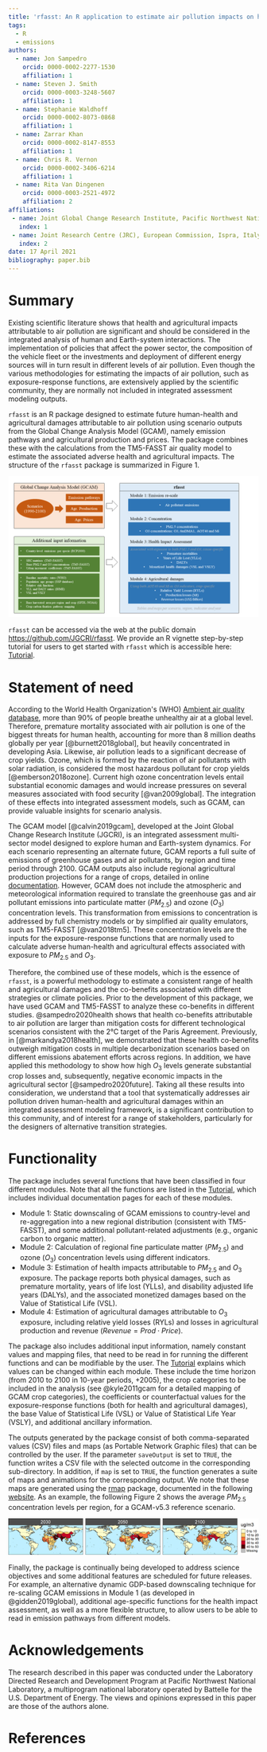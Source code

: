 ```yaml
---
title: 'rfasst: An R application to estimate air pollution impacts on health and agriculture'
tags:
  - R
  - emissions
authors:
  - name: Jon Sampedro
    orcid: 0000-0002-2277-1530
    affiliation: 1
  - name: Steven J. Smith
    orcid: 0000-0003-3248-5607
    affiliation: 1
  - name: Stephanie Waldhoff
    orcid: 0000-0002-8073-0868
    affiliation: 1
  - name: Zarrar Khan
    orcid: 0000-0002-8147-8553
    affiliation: 1
  - name: Chris R. Vernon
    orcid: 0000-0002-3406-6214
    affiliation: 1
  - name: Rita Van Dingenen
    orcid: 0000-0003-2521-4972
    affiliation: 2
affiliations:
 - name: Joint Global Change Research Institute, Pacific Northwest National Laboratory, College Park, MD, USA
   index: 1
 - name: Joint Research Centre (JRC), European Commission, Ispra, Italy
   index: 2
date: 17 April 2021
bibliography: paper.bib
---
```

# Summary
Existing scientific literature shows that health and agricultural impacts attributable to air pollution are significant and should be considered in the integrated analysis of human and Earth-system interactions.
The implementation of policies that affect the power sector, the composition of the vehicle fleet or the investments and deployment of different energy sources will in turn result in different levels of air pollution. 
Even though the various methodologies for estimating the impacts of air pollution, such as exposure-response functions, are extensively applied by the scientific community, 
they are normally not included in integrated assessment modeling outputs.

`rfasst` is an R package designed to estimate future human-health and agricultural damages attributable to air pollution using scenario outputs from the Global Change Analysis Model (GCAM), namely emission pathways and agricultural production and prices. 
The package combines these with the calculations from the TM5-FASST air quality model to estimate the associated adverse health and agricultural impacts. 
The structure of the `rfasst` package is summarized in Figure 1.

![Structure of the `rfasst` package](figure_rfasst.png)

`rfasst` can be accessed via the web at the public domain https://github.com/JGCRI/rfasst. We provide an R vignette step-by-step tutorial for users to get started with `rfasst` which is accessible here: [Tutorial](https://jgcri.github.io/rfasst/).


# Statement of need

According to the World Health Organization's (WHO) [Ambient air quality database](https://www.who.int/phe/health_topics/outdoorair/databases/cities/en/), more than 90% of people breathe unhealthy air at a global level.
Therefore, premature mortality associated with air pollution is one of the biggest threats for human health, accounting for more than 8 million deaths globally per year [@burnett2018global], but heavily concentrated in developing Asia.
Likewise, air pollution leads to a significant decrease of crop yields. 
Ozone, which is formed by the reaction of air pollutants with solar radiation, is considered the most hazardous pollutant for crop yields [@emberson2018ozone]. 
Current high ozone concentration levels entail substantial economic damages and would increase pressures on several measures associated with food security [@van2009global]. 
The integration of these effects into integrated assessment models, such as GCAM, can provide valuable insights for scenario analysis.

The GCAM model [@calvin2019gcam], developed at the Joint Global Change Research Institute (JGCRI), is an integrated assessment multi-sector model designed to explore human and Earth-system dynamics. 
For each scenario representing an alternate future, GCAM reports a full suite of emissions of greenhouse gases and air pollutants, by region and time period through 2100. 
GCAM outputs also include regional agricultural production projections for a range of crops, detailed in online [documentation](https://github.com/JGCRI/gcam-doc/blob/gh-pages/aglu.md). However, GCAM does not include the atmospheric 
and meteorological information required to translate the greenhouse gas and air pollutant emissions into particulate matter ($PM_{2.5}$) and ozone ($O_{3}$) concentration levels. 
This transformation from emissions to concentration is addressed by full chemistry models or by simplified air quality emulators, such as TM5-FASST [@van2018tm5].
These concentration levels are the inputs for the exposure-response functions that are normally used to calculate adverse human-health and agricultural effects associated with exposure to $PM_{2.5}$ and $O_{3}$.  

Therefore, the combined use of these models, which is the essence of `rfasst`, is a powerful methodology to estimate a consistent range of health and agricultural damages and the co-benefits associated with different strategies or climate policies.
Prior to the development of this package, we have used GCAM and TM5-FASST to analyze these co-benefits in different studies. @sampedro2020health shows that health co-benefits attributable to air pollution are larger than mitigation costs 
for different technological scenarios consistent with the 2°C target of the Paris Agreement. 
Previously, in [@markandya2018health], we demonstrated that these health co-benefits outweigh mitigation costs in multiple decarbonization scenarios based on different emissions abatement efforts across regions. 
In addition, we have applied this methodology to show how high $O_{3}$ levels generate substantial crop losses and, subsequently, negative economic impacts in the agricultural sector [@sampedro2020future].
Taking all these results into consideration, we understand that a tool that systematically addresses air pollution driven human-health and agricultural damages within an integrated assessment modeling framework, 
is a significant contribution to this community, and of interest for a range of stakeholders, particularly for the designers of alternative transition strategies. 



# Functionality
The package includes several functions that have been classified in four different modules. 
Note that all the functions are listed in the [Tutorial](https://jgcri.github.io/rfasst/), which includes individual documentation pages for each of these modules.

+ Module 1: Static downscaling of GCAM emissions to country-level and re-aggregation into a new regional distribution (consistent with TM5-FASST), and some additional pollutant-related adjustments (e.g., organic carbon to organic matter).
+ Module 2: Calculation of regional fine particulate matter ($PM_{2.5}$) and ozone ($O_{3}$) concentration levels using different indicators.
+ Module 3: Estimation of health impacts attributable to $PM_{2.5}$ and $O_{3}$ exposure. The package reports both physical damages, such as premature mortality, years of life lost (YLLs), and disability adjusted life years (DALYs),
and the associated monetized damages based on the Value of Statistical Life (VSL).
+ Module 4: Estimation of agricultural damages attributable to $O_{3}$ exposure, including relative yield losses (RYLs) and losses in agricultural production and revenue ($Revenue=Prod \cdot Price$).

The package also includes additional input information, namely constant values and mapping files, that need to be read in for running the different functions and can be modifiable by the user.
The [Tutorial](https://jgcri.github.io/rfasst/) explains which values can be changed within each module. These include the time horizon (from 2010 to 2100 in 10-year periods, +2005), 
the crop categories to be included in the analysis (see @kyle2011gcam for a detailed mapping of GCAM crop categories), the coefficients or counterfactual values for the exposure-response functions (both for health and agricultural damages),
the base Value of Statistical Life (VSL) or Value of Statistical Life Year (VSLY), and additional ancillary information.

The outputs generated by the package consist of both comma-separated values (CSV) files and maps (as Portable Network Graphic files) that can be controlled by the user. If the parameter `saveOutput` is set to `TRUE`, the function writes a CSV file with the selected outcome in the corresponding sub-directory. 
In addition, if `map` is set to `TRUE`, the function generates a suite of maps and animations for the corresponding output. We note that these maps are generated using the [rmap](https://github.com/JGCRI/rmap) package, documented in the following [website](jgcri.github.io/rmap/).
As an example, the following Figure 2 shows the average $PM_{2.5}$ concentration levels per region, for a GCAM-v5.3 reference scenario.


![$PM_{2.5}$ concentration per country and period in a reference scenario (ug/m3)](figure_conc.png)


Finally, the package is continually being developed to address science objectives and some additional features are scheduled for future releases. For example, an alternative dynamic GDP-based downscaling technique
for re-scaling GCAM emissions in Module 1 (as developed in @gidden2019global), additional age-specific functions for the health impact assessment, as well as a more flexible structure, to allow users to be able to read in emission pathways from different models. 


# Acknowledgements
The research described in this paper was conducted under the Laboratory Directed Research and Development Program at Pacific Northwest National Laboratory, a multiprogram national laboratory operated by Battelle for the U.S. Department of Energy. 
The views and opinions expressed in this paper are those of the authors alone.

# References
